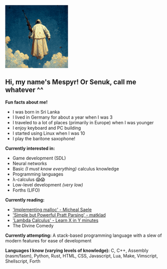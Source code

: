 <img src="profile.png" width="200" height="200">

## Hi, my name's Mespyr! Or Senuk, call me whatever ^^

**Fun facts about me!**
- I was born in Sri Lanka
- I lived in Germany for about a year when I was 3
- I traveled to a lot of places (primarily in Europe) when I was younger
- I enjoy keyboard and PC building
- I started using Linux when I was 10
- I play the baritone saxophone!

**Currently interested in:**
- Game development (SDL)
- Neural networks
- Basic _(I must know everything)_ calculus knowledge
- Programming languages
- λ-calculus 😱😱
- Low-level development _(very low)_
- Forths (LIFO)

**Currently reading:**
- ['Implementing malloc' - Micheal Saele](https://moss.cs.iit.edu/cs351/slides/slides-malloc.pdf)
- ['Simple but Powerful Pratt Parsing' - matklad](https://matklad.github.io/2020/04/13/simple-but-powerful-pratt-parsing.html)
- ['Lambda Calculus' - Learn X in Y minutes](https://learnxinyminutes.com/docs/lambda-calculus/)
- The Divine Comedy

**Currently attempting:** A stack-based programming language with a slew of modern features for ease of development

**Languages I know (varying levels of knowledge):** C, C++, Assembly (nasm/fasm), Python, Rust, HTML, CSS, Javascript, Lua, Make, Vimscript, Shellscript, Forth
